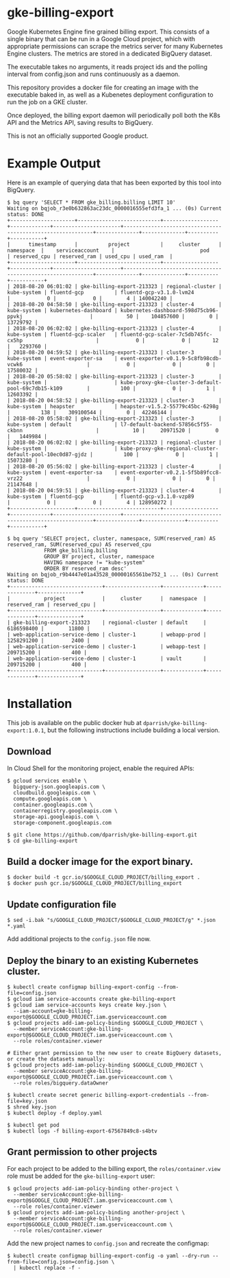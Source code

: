 # gke-billing-export

Google Kubernetes Engine fine grained billing export. This consists of a single binary that can be run in a Google Cloud project, which with appropriate permissions can scrape the metrics server for many Kubernetes Engine clusters. The metrics are stored in a dedicated BigQuery dataset.

The executable takes no arguments, it reads project ids and the polling interval from config.json and runs continuously as a daemon.

This repository provides a docker file for creating an image with the executable baked in, as well as a Kubenetes deployment configuration to run the job on a GKE cluster.

Once deployed, the billing export daemon will periodically poll both the K8s API and the Metrics API, saving results to BigQuery.

This is not an officially supported Google product.

# Example Output

Here is an example of querying data that has been exported by this tool into BigQuery.

```
$ bq query 'SELECT * FROM gke_billing.billing LIMIT 10'
Waiting on bqjob_r3e0b632863ac23dc_0000016555efd3fa_1 ... (0s) Current status: DONE   
+---------------------+---------------------------+------------------+-------------+----------------------+------------------------------------------------------------+--------------+--------------+----------+-----------+
|      timestamp      |          project          |     cluster      |  namespace  |    serviceaccount    |                            pod                             | reserved_cpu | reserved_ram | used_cpu | used_ram  |
+---------------------+---------------------------+------------------+-------------+----------------------+------------------------------------------------------------+--------------+--------------+----------+-----------+
| 2018-08-20 06:01:02 | gke-billing-export-213323 | regional-cluster | kube-system | fluentd-gcp          | fluentd-gcp-v3.1.0-lvm24                                   |            0 |            0 |        4 | 140042240 |
| 2018-08-20 04:58:50 | gke-billing-export-213323 | cluster-4        | kube-system | kubernetes-dashboard | kubernetes-dashboard-598d75cb96-ppvkj                      |           50 |    104857600 |        0 |  13729792 |
| 2018-08-20 06:02:02 | gke-billing-export-213323 | cluster-4        | kube-system | fluentd-gcp-scaler   | fluentd-gcp-scaler-7c5db745fc-cx5hp                        |            0 |            0 |       12 |   2293760 |
| 2018-08-20 04:59:52 | gke-billing-export-213323 | cluster-3        | kube-system | event-exporter-sa    | event-exporter-v0.1.9-5c8fb98cdb-vcwk6                     |            0 |            0 |        0 |  17580032 |
| 2018-08-20 05:58:02 | gke-billing-export-213323 | cluster-3        | kube-system |                      | kube-proxy-gke-cluster-3-default-pool-69c7db15-k109        |          100 |            0 |        1 |  12603392 |
| 2018-08-20 04:58:52 | gke-billing-export-213323 | cluster-3        | kube-system | heapster             | heapster-v1.5.2-55779c45bc-6298g                           |          138 |    309100544 |        0 |  42246144 |
| 2018-08-20 05:58:02 | gke-billing-export-213323 | cluster-3        | kube-system | default              | l7-default-backend-57856c5f55-ckbnn                        |           10 |     20971520 |        0 |   1449984 |
| 2018-08-20 06:02:02 | gke-billing-export-213323 | regional-cluster | kube-system |                      | kube-proxy-gke-regional-cluster-default-pool-10ec0d87-gjdz |          100 |            0 |        1 |  15073280 |
| 2018-08-20 05:56:02 | gke-billing-export-213323 | cluster-4        | kube-system | event-exporter-sa    | event-exporter-v0.2.1-5f5b89fcc8-vrz22                     |            0 |            0 |        0 |  21147648 |
| 2018-08-20 04:59:51 | gke-billing-export-213323 | cluster-4        | kube-system | fluentd-gcp          | fluentd-gcp-v3.1.0-vzp89                                   |            0 |            0 |        4 | 128950272 |
+---------------------+---------------------------+------------------+-------------+----------------------+------------------------------------------------------------+--------------+--------------+----------+-----------+

$ bq query 'SELECT project, cluster, namespace, SUM(reserved_ram) AS reserved_ram, SUM(reserved_cpu) AS reserved_cpu
            FROM gke_billing.billing
            GROUP BY project, cluster, namespace
            HAVING namespace != "kube-system"
            ORDER BY reserved_ram desc'
Waiting on bqjob_r9b4447e01a43528_00000165561be752_1 ... (0s) Current status: DONE   
+------------------------------+------------------+-------------+--------------+--------------+
|           project            |     cluster      |  namespace  | reserved_ram | reserved_cpu |
+------------------------------+------------------+-------------+--------------+--------------+
| gke-billing-export-213323    | regional-cluster | default     |   6186598400 |        11800 |
| web-application-service-demo | cluster-1        | webapp-prod |   1258291200 |         2400 |
| web-application-service-demo | cluster-1        | webapp-test |    209715200 |          400 |
| web-application-service-demo | cluster-1        | vault       |    209715200 |          400 |
+------------------------------+------------------+-------------+--------------+--------------+
```

# Installation

This job is available on the public docker hub at `dparrish/gke-billing-export:1.0.1`, but the following instructions
include building a local version.

## Download

In Cloud Shell for the monitoring project, enable the required APIs:

```shell
$ gcloud services enable \
  bigquery-json.googleapis.com \
  cloudbuild.googleapis.com \
  compute.googleapis.com \
  container.googleapis.com \
  containerregistry.googleapis.com \
  storage-api.googleapis.com \
  storage-component.googleapis.com

$ git clone https://github.com/dparrish/gke-billing-export.git
$ cd gke-billing-export
```

## Build a docker image for the export binary.

```shell
$ docker build -t gcr.io/$GOOGLE_CLOUD_PROJECT/billing_export .
$ docker push gcr.io/$GOOGLE_CLOUD_PROJECT/billing_export
```

## Update configuration file

```shell
$ sed -i.bak "s/GOOGLE_CLOUD_PROJECT/$GOOGLE_CLOUD_PROJECT/g" *.json *.yaml
```

Add additional projects to the `config.json` file now.


## Deploy the binary to an existing Kubernetes cluster.

```shell
$ kubectl create configmap billing-export-config --from-file=config.json
$ gcloud iam service-accounts create gke-billing-export
$ gcloud iam service-accounts keys create key.json \
  --iam-account=gke-billing-export@$GOOGLE_CLOUD_PROJECT.iam.gserviceaccount.com
$ gcloud projects add-iam-policy-binding $GOOGLE_CLOUD_PROJECT \
  --member serviceAccount:gke-billing-export@$GOOGLE_CLOUD_PROJECT.iam.gserviceaccount.com \
  --role roles/container.viewer

# Either grant permission to the new user to create BigQuery datasets, or create the datasets manually:
$ gcloud projects add-iam-policy-binding $GOOGLE_CLOUD_PROJECT \
  --member serviceAccount:gke-billing-export@$GOOGLE_CLOUD_PROJECT.iam.gserviceaccount.com \
  --role roles/bigquery.dataOwner

$ kubectl create secret generic billing-export-credentials --from-file=key.json
$ shred key.json
$ kubectl deploy -f deploy.yaml

$ kubectl get pod
$ kubectl logs -f billing-export-67567849c8-s4btv
```

## Grant permission to other projects

For each project to be added to the billing export, the `roles/container.view` role must be added for the `gke-billing-export` user:

```shell
$ gcloud projects add-iam-policy-binding other-project \
  --member serviceAccount:gke-billing-export@$GOOGLE_CLOUD_PROJECT.iam.gserviceaccount.com \
  --role roles/container.viewer
$ gcloud projects add-iam-policy-binding another-project \
  --member serviceAccount:gke-billing-export@$GOOGLE_CLOUD_PROJECT.iam.gserviceaccount.com \
  --role roles/container.viewer
```

Add the new project names to `config.json` and recreate the configmap:

```shell
$ kubectl create configmap billing-export-config -o yaml --dry-run --from-file=config.json=config.json \
  | kubectl replace -f -
```
